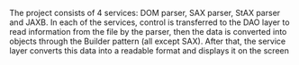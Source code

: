 The project consists of 4 services: DOM parser, SAX parser, StAX parser and JAXB. In each of the services, control is transferred to the DAO layer to read information from the file by the parser, then the data is converted into objects through the Builder pattern (all except SAX). After that, the service layer converts this data into a readable format and displays it on the screen

